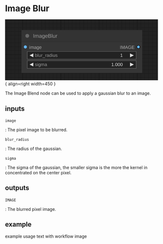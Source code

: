 # Image Blur

![Image Blur node](../media/ImageBlur.svg){ align=right width=450 }

The Image Blend node can be used to apply a gaussian blur to an image.

## inputs

`image`

:   The pixel image to be blurred.

`blur_radius`

:   The radius of the gaussian.

`sigma`

:   The sigma of the gaussian, the smaller sigma is the more the kernel in concentrated on the center pixel.

## outputs

`IMAGE`

:   The blurred pixel image.

## example

example usage text with workflow image